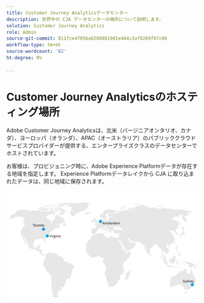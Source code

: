 ```yaml
---
title: Customer Journey Analyticsデータセンター
description: 世界中の CJA データセンターの場所について説明します。
solution: Customer Journey Analytics
role: Admin
source-git-commit: 811fce4f056a6280081901e484c3af8209f87c06
workflow-type: tm+mt
source-wordcount: '82'
ht-degree: 0%

---
```



# Customer Journey Analyticsのホスティング場所

Adobe Customer Journey Analyticsは、北米（バージニアオンタリオ、カナダ）、ヨーロッパ（オランダ）、APAC（オーストラリア）のパブリッククラウドサービスプロバイダーが提供する、エンタープライズクラスのデータセンターでホストされています。

お客様は、プロビジョニング時に、Adobe Experience Platformデータが存在する地域を指定します。 Experience Platformデータレイクから CJA に取り込まれたデータは、同じ地域に保存されます。

![CJA データセンター](assets/data-centers.png)

